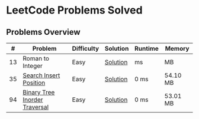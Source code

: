 # LeetCode Problems Solved

## Problems Overview

| # | Problem | Difficulty | Solution | Runtime | Memory 
|---|---------|------------|----------|---------|---------|
| 13 | Roman to Integer | Easy | [Solution](./Roman_to_Int.js) | ms | MB |
| 35 | [Search Insert Position](https://leetcode.com/problems/search-insert-position/) | Easy | [Solution](./search_insert_position.js) | 0 ms | 54.10 MB | 
| 94 | [Binary Tree Inorder Traversal](https://leetcode.com/problems/binary-tree-inorder-traversal/) | Easy | [Solution](./binTree_inorderTraversal.js) | 0 ms | 53.01 MB | 


